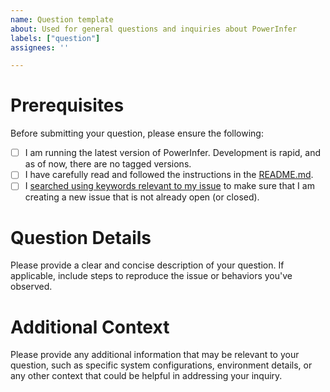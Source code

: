```yaml
---
name: Question template
about: Used for general questions and inquiries about PowerInfer
labels: ["question"]
assignees: ''

---
```


# Prerequisites

Before submitting your question, please ensure the following:

- [ ] I am running the latest version of PowerInfer. Development is rapid, and as of now, there are no tagged versions.
- [ ] I have carefully read and followed the instructions in the [README.md](https://github.com/SJTU-IPADS/PowerInfer/blob/main/README.md).
- [ ] I [searched using keywords relevant to my issue](https://docs.github.com/en/issues/tracking-your-work-with-issues/filtering-and-searching-issues-and-pull-requests) to make sure that I am creating a new issue that is not already open (or closed).

# Question Details

Please provide a clear and concise description of your question. If applicable, include steps to reproduce the issue or behaviors you've observed.

# Additional Context

Please provide any additional information that may be relevant to your question, such as specific system configurations, environment details, or any other context that could be helpful in addressing your inquiry.
